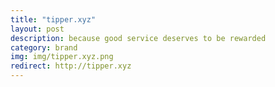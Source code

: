 ```yaml
---
title: "tipper.xyz"
layout: post
description: because good service deserves to be rewarded
category: brand
img: img/tipper.xyz.png
redirect: http://tipper.xyz
---
```


